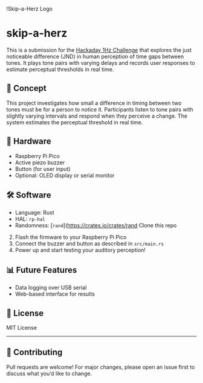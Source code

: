 !Skip-a-Herz Logo

# skip-a-herz
This is a submission for the [Hackaday 1Hz Challenge](https://hackaday.io/contest/203248ference) that explores the just noticeable difference (JND) in human perception of time gaps between tones. It plays tone pairs with varying delays and records user responses to estimate perceptual thresholds in real time.

## 🧠 Concept

This project investigates how small a difference in timing between two tones must be for a person to notice it. Participants listen to tone pairs with slightly varying intervals and respond when they perceive a change. The system estimates the perceptual threshold in real time.

## 🔧 Hardware

- Raspberry Pi Pico
- Active piezo buzzer
- Button (for user input)
- Optional: OLED display or serial monitor

## 🛠️ Software

- Language: Rust
- HAL: `rp-hal`
- Randomness: [`rand`](https://crates.io/crates/rand Clone this repo
2. Flash the firmware to your Raspberry Pi Pico
3. Connect the buzzer and button as described in `src/main.rs`
4. Power up and start testing your auditory perception!

## 📊 Future Features
- Data logging over USB serial
- Web-based interface for results

## 📄 License

MIT License

---

## 🤝 Contributing

Pull requests are welcome! For major changes, please open an issue first to discuss what you’d like to change.



